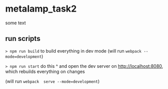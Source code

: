 # metalamp_task2

some text

## run scripts

```> npm run build``` to build everything in dev mode \(will run ```webpack --mode=development```\)

```> npm run start``` do this ^ and open the dev server on [http://localhost:8080](http://localhost:8080), which rebuilds everything on changes

\(will run ```webpack  serve --mode=development```\)
